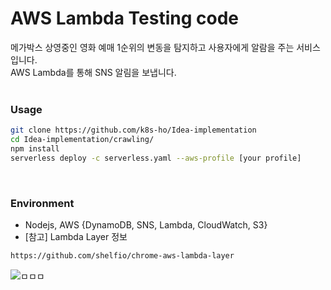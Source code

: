 # AWS Lambda Testing code
메가박스 상영중인 영화 예매 1순위의 변동을 탐지하고 사용자에게 알람을 주는 서비스입니다.  
AWS Lambda를 통해 SNS 알림을 보냅니다.
<br><br>
### Usage
```bash
git clone https://github.com/k8s-ho/Idea-implementation
cd Idea-implementation/crawling/
npm install
serverless deploy -c serverless.yaml --aws-profile [your profile]
```
<br>  

###  Environment
- Nodejs, AWS {DynamoDB, SNS, Lambda, CloudWatch, S3}
- [참고] Lambda Layer 정보
```bash
https://github.com/shelfio/chrome-aws-lambda-layer
```
![ㅁㅁㅁ](https://github.com/k8s-ho/Idea-implementation/assets/118821939/41495289-61e0-4036-921e-4866c32aa21d)
